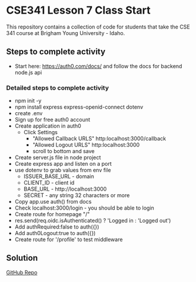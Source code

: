 # CSE341 Lesson 7 Class Start

This repository contains a collection of code for students that take the CSE 341 course at Brigham Young University - Idaho.

## Steps to complete activity
- Start here: https://auth0.com/docs/ and follow the docs for backend node.js api

### Detailed steps to complete activity
- npm init -y
- npm install express express-openid-connect dotenv
- create .env
- Sign up for free auth0 account
- Create application in auth0
    - Click Settings
        - "Allowed Callback URLS" http:localhost:3000/callback
        - "Allowed Logout URLS" http:localhost:3000
        - scroll to bottom and save
- Create server.js file in node project
- Create express app and listen on a port
- use dotenv to grab values from env file
    - ISSUER_BASE_URL - domain
    - CLIENT_ID - client id
    - BASE_URL - http://localhost:3000
    - SECRET - any string 32 characters or more
- Copy app.use auth() from docs
- Check localhost:3000/login - you should be able to login
- Create route for homepage "/"
- res.send(req.oidc.isAuthenticated() ? 'Logged in : 'Logged out')
- Add authRequired:false to auth({})
- Add auth0Logout:true to auth({})
- Create route for '/profile' to test middleware
## Solution

[GitHub Repo](https://github.com/byui-cse/cse341-code-student/tree/L07-class-complete)
